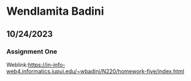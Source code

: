 # Wendlamita Badini

## 10/24/2023

### Assignment One

Weblink:https://in-info-web4.informatics.iupui.edu/~wbadini/N220/homework-five/index.html